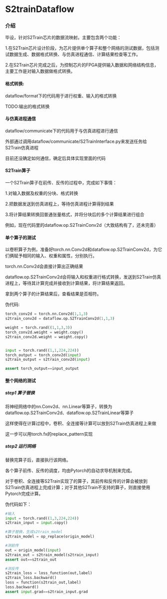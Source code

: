 # S2trainDataflow

### 介绍

毕设，针对S2Train芯片的数据流映射。主要包含两个功能：

1.在S2Train芯片设计阶段，为芯片提供单个算子和整个网络的测试数据，包括测试数据生成、数据格式转换、与仿真进程通信、计算结果检查等工作。

2.在S2Train芯片完成之后，为控制芯片的FPGA提供输入数据和网络结构信息，主要工作是对输入数据做格式转换。

#### 格式转换:

dataflow/format下的代码用于进行权重、输入的格式转换

TODO:输出的格式转换

#### 与仿真进程通信

dataflow/communicate下的代码用于与仿真进程进行通信

外部通过调用dataflow/communicate/S2TrainInterface.py来发送任务给S2Train仿真进程

目前还没确定如何通信，确定后具体实现里面的代码



#### S2Train算子

一个S2Train算子在前传、反传的过程中，完成如下事情：

1.对输入数据及权重的分块、格式转换

2.把数据发送到仿真进程上，等待仿真进程计算得到结果

3.将计算结果转换回普通张量格式，并将分块后的多个计算结果进行组合

例如，现在代码里的dataflow.op.S2TrainConv2d（大致结构有了，还未完善）

#### 单个算子的测试

以卷积算子为例，准备好torch.nn.Conv2d和dataflow.op.S2TrainConv2d，为它们俩赋予相同的输入、权重和属性，分别执行。

torch.nn.Conv2d会直接计算出正确结果

dataflow.op.S2TrainConv2d会将输入和权重进行格式转换，发送到S2Train仿真进程上，等待其计算完成并接收到计算结果，将计算结果返回。

拿到两个算子的计算结果后，查看结果是否相符。

伪代码:

```python
torch_conv2d = torch.nn.Conv2d(1,1,3)
s2train_conv2d = dataflow.op.S2TrainConv2d(1,1,3)

weight = torch.rand((1,1,3,3))
torch_conv2d.weight = weight.copy()
s2train_conv2d.weight = weight.copy()


input = torch.rand((1,1,224,224))
torch_output = torch_conv2d(input)
s2train_output = s2train_conv2d(input)

assert torch_output==input_output
```

#### 整个网络的测试

##### step1 算子替换

将神经网络中的nn.Conv2d、nn.Linear等算子，转换为dataflow.op.S2TrainConv2d、dataflow.op.S2TrainLinear等算子

这样使得在计算过程中，卷积、全连接等计算可以放到S2Train仿真进程上来做

这一步可以用torch.fx的replace_pattern实现

##### step2 运行网络

替换完算子后，直接执行该网络。

各个算子前传、反传的调度，均由Pytorch的自动求导机制来完成。

对于卷积、全连接等S2Train实现了的算子，其前传和反传的计算会被放到S2Train仿真进程上完成计算；对于其他S2Train不支持的算子，则直接使用Pytorch完成计算。

伪代码如下：

```python
#输入
input = torch.rand((1,3,224,224))
s2train_input = input.copy()

#算子替换，生成s2train_model
s2train_model = op_replace(origin_model)

#测前传
out = origin_model(input)
s2train_out = s2train_model(s2train_input)
assert out==s2train_out

#测反传
s2train_loss = loss_function(out,label)
s2train_loss.backward()
loss = function(s2train_out,label)
loss.backward()
assert input.grad==s2train_input.grad



```

